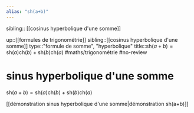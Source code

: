 ```yaml
---
alias: "sh(a+b)"
---
```

sibling:: [[cosinus hyperbolique d'une somme]]

up::[[formules de trigonométrie]]
sibling::[[cosinus hyperbolique d'une somme]]
type::"formule de somme", "hyperbolique"
title::$\mathrm{sh}(a+b) = \mathrm{sh}(a)\mathrm{ch}(b)+\mathrm{sh}(b)\mathrm{ch}(a)$
#maths/trigonométrie #no-review 
# sinus hyperbolique d'une somme

$\mathrm{sh}(a+b) = \mathrm{sh}(a)\mathrm{ch}(b)+\mathrm{sh}(b)\mathrm{ch}(a)$

[[démonstration sinus hyperbolique d'une somme|démonstration sh(a+b)]]